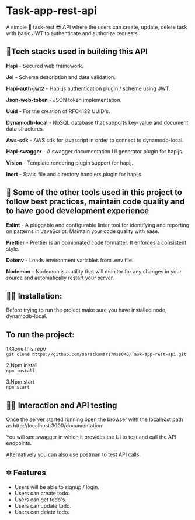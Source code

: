 # Task-app-rest-api

A simple 📑 task-rest 😎 API where the users can create, update, delete task with basic JWT to authenticate and authorize requests.

## 🌟Tech stacks used in building this API

**Hapi**  - Secured web framework.

**Joi** - Schema description and data validation.

**Hapi-auth-jwt2** - Hapi.js authentication plugin / scheme using JWT.

**Json-web-token** - JSON token implementation.

**Uuid** - For the creation of RFC4122 UUID's.

**Dynamodb-local** - NoSQL database that supports key-value and document data structures.

**Aws-sdk** - AWS sdk for javascript in order to connect to dynamodb-local.

**Hapi-swagger** - A swagger documentation UI generator plugin for hapijs.

**Vision** - Template rendering plugin support for hapij.

**Inert** - Static file and directory handlers plugin for hapijs.

## 🧰 Some of the other tools used in this project to follow best practices, maintain code quality and to have good development experience

**Eslint** - A pluggable and configurable linter tool for identifying and reporting on patterns in JavaScript. Maintain your code quality with ease.

**Prettier** - Prettier is an opinionated code formatter. It enforces a consistent style.

**Dotenv** - Loads environment variables from .env file.

**Nodemon** - Nodemon is a utility that will monitor for any changes in your source and automatically restart your server.

## 👨‍🏫 Installation:

Before trying to run the project make sure you have installed node, dynamodb-local.

## To run the project:

1.Clone this repo  
`git clone https://github.com/saratkumar17mss040/Task-app-rest-api.git`

2.Npm install  
`npm install`

3.Npm start  
`npm start`

## 👨‍💻 Interaction and API testing

Once the server started running open the browser with the localhost path as
http://localhost:3000/documentation

You will see swagger in which it provides the UI to test and call the API endpoints.

Alternatively you can also use postman to test API calls.

## 🔯 Features

-   Users will be able to signup / login.
-   Users can create todo.
-   Users can get todo's.
-   Users can update todo.
-   Users can delete todo.

